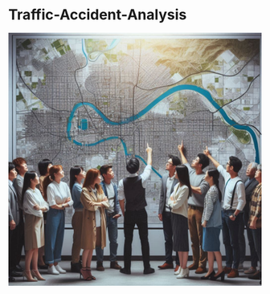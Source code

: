 # Traffic-Accident-Analysis
<img src= '_00549f2a-8f7c-491d-83bf-551346498a97.jpg'  width = 700 align= 'center'/>

